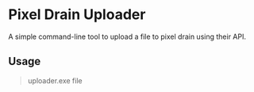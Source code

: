 # Pixel Drain Uploader
A simple command-line tool to upload a file to pixel drain using their API.

## Usage
>uploader.exe file
